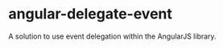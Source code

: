 angular-delegate-event
======================

A solution to use event delegation within the AngularJS library.